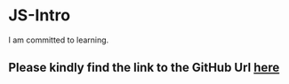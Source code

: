 # JS-Intro
I am committed to learning.

## Please kindly find the link to the GitHub Url [here](https://prof-ace.github.io/JS-Intro/)
